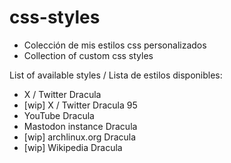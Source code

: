 # css-styles
- Colección de mis estilos css personalizados
- Collection of custom css styles

List of available styles / Lista de estilos disponibles:
- X / Twitter Dracula
- [wip] X / Twitter Dracula 95
- YouTube Dracula
- Mastodon instance Dracula
- [wip] archlinux.org Dracula
- [wip] Wikipedia Dracula
